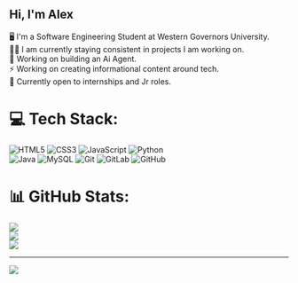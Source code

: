 ## Hi, I'm Alex
🖥️ I'm a Software Engineering Student at Western Governors University.</br>
👨‍💻 I am currently staying consistent in projects I am working on.</br> 
🤖 Working on building an Ai Agent. </br><!-- added 05/02/2025 AS --> 
⚡ Working on creating informational content around tech. <!-- removed per not currently needed [instagram](https://www.instagram.com/devopsanti/)--></br> 
📨 Currently open to internships and Jr roles. 


# 💻 Tech Stack:
![HTML5](https://img.shields.io/badge/html5-%23E34F26.svg?style=for-the-badge&logo=html5&logoColor=white) ![CSS3](https://img.shields.io/badge/css3-%231572B6.svg?style=for-the-badge&logo=css3&logoColor=white) ![JavaScript](https://img.shields.io/badge/javascript-%23323330.svg?style=for-the-badge&logo=javascript&logoColor=%23F7DF1E) ![Python](https://img.shields.io/badge/python-3670A0?style=for-the-badge&logo=python&logoColor=ffdd54)</br> ![Java](https://img.shields.io/badge/java-%23ED8B00.svg?style=for-the-badge&logo=openjdk&logoColor=white) ![MySQL](https://img.shields.io/badge/mysql-4479A1.svg?style=for-the-badge&logo=mysql&logoColor=white) ![Git](https://img.shields.io/badge/git-%23F05033.svg?style=for-the-badge&logo=git&logoColor=white) ![GitLab](https://img.shields.io/badge/gitlab-%23181717.svg?style=for-the-badge&logo=gitlab&logoColor=white) ![GitHub](https://img.shields.io/badge/github-%23121011.svg?style=for-the-badge&logo=github&logoColor=white)                                                                                                                                                                                                                                </br>                                                
# 📊 GitHub Stats:
![](https://github-readme-stats.vercel.app/api?username=DevOpSanti&theme=merko&hide_border=false&include_all_commits=false&count_private=false)<br/>
![](https://nirzak-streak-stats.vercel.app/?user=DevOpSanti&theme=merko&hide_border=false)<br/>
![](https://github-readme-stats.vercel.app/api/top-langs/?username=DevOpSanti&theme=merko&hide_border=false&include_all_commits=false&count_private=false&layout=compact)

---
[![](https://visitcount.itsvg.in/api?id=DevOpSanti&icon=0&color=0)](https://visitcount.itsvg.in)


<!-- Proudly created with GPRM ( https://gprm.itsvg.in ) -->
<!--- No new updates revised 06/06/2025--->
